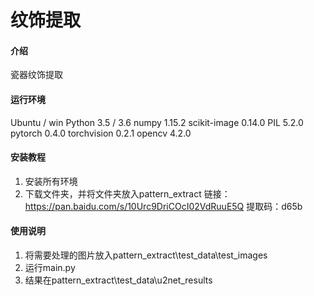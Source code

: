 # 纹饰提取

#### 介绍
瓷器纹饰提取

#### 运行环境
Ubuntu / win
Python 3.5 / 3.6
numpy 1.15.2
scikit-image 0.14.0
PIL 5.2.0
pytorch 0.4.0
torchvision 0.2.1
opencv 4.2.0

#### 安装教程

1.  安装所有环境
2.  下载文件夹，并将文件夹放入pattern_extract
    链接：https://pan.baidu.com/s/10Urc9DriCOcI02VdRuuE5Q
    提取码：d65b

#### 使用说明

1.  将需要处理的图片放入pattern_extract\test_data\test_images
2.  运行main.py
3.  结果在pattern_extract\test_data\u2net_results
